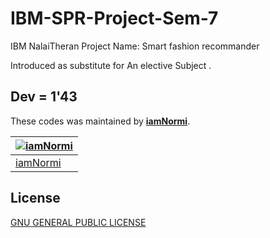 # IBM-SPR-Project-Sem-7
IBM NalaiTheran Project Name: Smart fashion recommander 

Introduced as substitute for An elective Subject .

## Dev = 1'43
These codes was maintained by [**iamNormi**](https://github.com/iamNormi).

[![iamNormi](https://github.com/iamNormi.png?size=100)](https://github.com/iamNormi) |
--- |
[iamNormi](https://github.com/iamNormi) |

## License

[GNU GENERAL PUBLIC LICENSE](./LICENSE)
